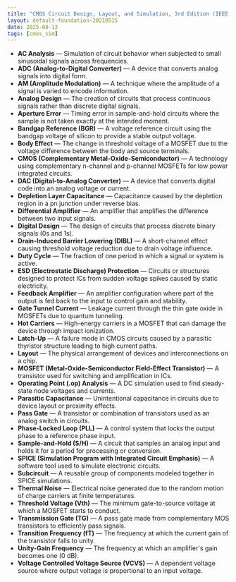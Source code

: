 ```yaml
---
title: "CMOS Circuit Design, Layout, and Simulation, 3rd Edition (IEEE Press Series on Microelectronic Systems) — Glossary"
layout: default-foundation-20210515
date: 2025-08-13
tags: [cmos_sim]
---
```


- **AC Analysis** — Simulation of circuit behavior when subjected to small sinusoidal signals across frequencies.  
- **ADC (Analog-to-Digital Converter)** — A device that converts analog signals into digital form.  
- **AM (Amplitude Modulation)** — A technique where the amplitude of a signal is varied to encode information.  
- **Analog Design** — The creation of circuits that process continuous signals rather than discrete digital signals.  
- **Aperture Error** — Timing error in sample-and-hold circuits where the sample is not taken exactly at the intended moment.  
- **Bandgap Reference (BGR)** — A voltage reference circuit using the bandgap voltage of silicon to provide a stable output voltage.  
- **Body Effect** — The change in threshold voltage of a MOSFET due to the voltage difference between the body and source terminals.  
- **CMOS (Complementary Metal-Oxide-Semiconductor)** — A technology using complementary n-channel and p-channel MOSFETs for low power integrated circuits.  
- **DAC (Digital-to-Analog Converter)** — A device that converts digital code into an analog voltage or current.  
- **Depletion Layer Capacitance** — Capacitance caused by the depletion region in a pn junction under reverse bias.  
- **Differential Amplifier** — An amplifier that amplifies the difference between two input signals.  
- **Digital Design** — The design of circuits that process discrete binary signals (0s and 1s).  
- **Drain-Induced Barrier Lowering (DIBL)** — A short-channel effect causing threshold voltage reduction due to drain voltage influence.  
- **Duty Cycle** — The fraction of one period in which a signal or system is active.  
- **ESD (Electrostatic Discharge) Protection** — Circuits or structures designed to protect ICs from sudden voltage spikes caused by static electricity.  
- **Feedback Amplifier** — An amplifier configuration where part of the output is fed back to the input to control gain and stability.  
- **Gate Tunnel Current** — Leakage current through the thin gate oxide in MOSFETs due to quantum tunneling.  
- **Hot Carriers** — High-energy carriers in a MOSFET that can damage the device through impact ionization.  
- **Latch-Up** — A failure mode in CMOS circuits caused by a parasitic thyristor structure leading to high current paths.  
- **Layout** — The physical arrangement of devices and interconnections on a chip.  
- **MOSFET (Metal-Oxide-Semiconductor Field-Effect Transistor)** — A transistor used for switching and amplification in ICs.  
- **Operating Point (.op) Analysis** — A DC simulation used to find steady-state node voltages and currents.  
- **Parasitic Capacitance** — Unintentional capacitance in circuits due to device layout or proximity effects.  
- **Pass Gate** — A transistor or combination of transistors used as an analog switch in circuits.  
- **Phase-Locked Loop (PLL)** — A control system that locks the output phase to a reference phase input.  
- **Sample-and-Hold (S/H)** — A circuit that samples an analog input and holds it for a period for processing or conversion.  
- **SPICE (Simulation Program with Integrated Circuit Emphasis)** — A software tool used to simulate electronic circuits.  
- **Subcircuit** — A reusable group of components modeled together in SPICE simulations.  
- **Thermal Noise** — Electrical noise generated due to the random motion of charge carriers at finite temperatures.  
- **Threshold Voltage (Vth)** — The minimum gate-to-source voltage at which a MOSFET starts to conduct.  
- **Transmission Gate (TG)** — A pass gate made from complementary MOS transistors to efficiently pass signals.  
- **Transition Frequency (fT)** — The frequency at which the current gain of the transistor falls to unity.  
- **Unity-Gain Frequency** — The frequency at which an amplifier's gain becomes one (0 dB).  
- **Voltage Controlled Voltage Source (VCVS)** — A dependent voltage source where output voltage is proportional to an input voltage.
